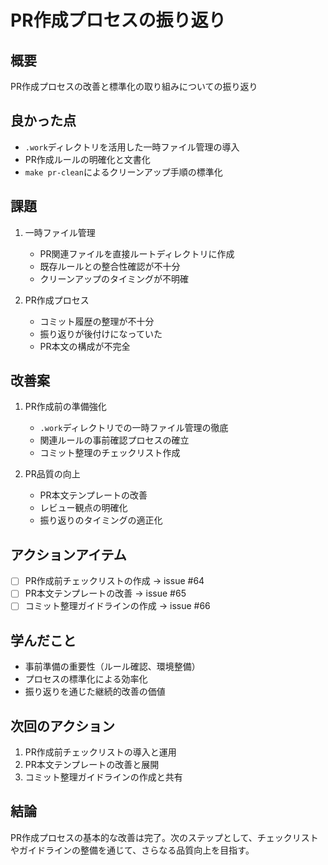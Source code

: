 # PR作成プロセスの振り返り

## 概要
PR作成プロセスの改善と標準化の取り組みについての振り返り

## 良かった点
- `.work`ディレクトリを活用した一時ファイル管理の導入
- PR作成ルールの明確化と文書化
- `make pr-clean`によるクリーンアップ手順の標準化

## 課題
1. 一時ファイル管理
   - PR関連ファイルを直接ルートディレクトリに作成
   - 既存ルールとの整合性確認が不十分
   - クリーンアップのタイミングが不明確

2. PR作成プロセス
   - コミット履歴の整理が不十分
   - 振り返りが後付けになっていた
   - PR本文の構成が不完全

## 改善案
1. PR作成前の準備強化
   - `.work`ディレクトリでの一時ファイル管理の徹底
   - 関連ルールの事前確認プロセスの確立
   - コミット整理のチェックリスト作成

2. PR品質の向上
   - PR本文テンプレートの改善
   - レビュー観点の明確化
   - 振り返りのタイミングの適正化

## アクションアイテム
- [ ] PR作成前チェックリストの作成 → issue #64
- [ ] PR本文テンプレートの改善 → issue #65
- [ ] コミット整理ガイドラインの作成 → issue #66

## 学んだこと
- 事前準備の重要性（ルール確認、環境整備）
- プロセスの標準化による効率化
- 振り返りを通じた継続的改善の価値

## 次回のアクション
1. PR作成前チェックリストの導入と運用
2. PR本文テンプレートの改善と展開
3. コミット整理ガイドラインの作成と共有

## 結論
PR作成プロセスの基本的な改善は完了。次のステップとして、チェックリストやガイドラインの整備を通じて、さらなる品質向上を目指す。 